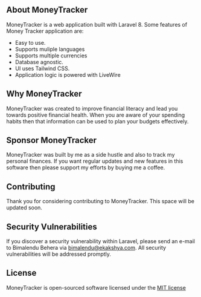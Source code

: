 ## About MoneyTracker

MoneyTracker is a web application built with Laravel 8. Some features of Money Tracker application are: 

- Easy to use.
- Supports muliple languages
- Supports multiple currencies
- Database agnostic. 
- UI uses Tailwind CSS.
- Application logic is powered with LiveWire

## Why MoneyTracker

MoneyTracker was created to improve financial literacy and lead you towards positive financial health. When you are aware of your spending habits then that information can be used to plan your budgets effectively.

## Sponsor MoneyTracker

MoneyTracker was built by me as a side hustle and also to track my personal finances. If you want regular updates and new features in this software then please support my efforts by buying me a coffee.

## Contributing

Thank you for considering contributing to MoneyTracker. This space will be updated soon.

## Security Vulnerabilities

If you discover a security vulnerability within Laravel, please send an e-mail to Bimalendu Behera via [bimalendu@ekakshya.com](mailto:bimalendu@ekakshya.com). All security vulnerabilities will be addressed promptly.

## License

MoneyTracker is open-sourced software licensed under the [MIT license](https://opensource.org/licenses/MIT)